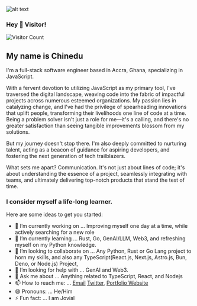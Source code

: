 ![alt text](https://avatars.githubusercontent.com/u/36667083?v=4 "Banner Image")



### Hey  👋 Visitor! 

![Visitor Count](https://profile-counter.glitch.me/allstackdev1/count.svg)

## My name is Chinedu

I'm a full-stack software engineer based in Accra, Ghana, specializing in JavaScript.

With a fervent devotion to utilizing JavaScript as my primary tool, I've traversed the digital landscape, weaving code into the fabric of impactful projects across numerous esteemed organizations. My passion lies in catalyzing change, and I've had the privilege of spearheading innovations that uplift people, transforming their livelihoods one line of code at a time. Being a problem solver isn't just a role for me—it's a calling, and there's no greater satisfaction than seeing tangible improvements blossom from my solutions.

But my journey doesn't stop there. I'm also deeply committed to nurturing talent, acting as a beacon of guidance for aspiring developers, and fostering the next generation of tech trailblazers.

What sets me apart? Communication. It's not just about lines of code; it's about understanding the essence of a project, seamlessly integrating with teams, and ultimately delivering top-notch products that stand the test of time.

### I consider myself a life-long learner.


Here are some ideas to get you started:

- 🔭 I’m currently working on ... Improving myself one day at a time, while actively searching for a new role
- 🌱 I’m currently learning ... Rust, Go, GenAI/LLM, Web3, and refreshing myself on my Python knowledge.
- 👯 I’m looking to collaborate on ... Any Python, Rust or Go Lang project to horn my skills, and also any TypeScript(React.js, Next.js, Astro.js, Bun, Deno, or Node.js) Project, 
- 🤔 I’m looking for help with ... GenAI and Web3.
- 💬 Ask me about ... Anything related to TypeScript, React, and Nodejs
- 📫 How to reach me: ... [Email](allstackdev@gmail.com) [Twitter](https://twitter.com/allstackdev), [Portfolio Website](https://allstackdev.netlify.app)
- 😄 Pronouns: ... He/Him
- ⚡ Fun fact: ... I am Jovial

